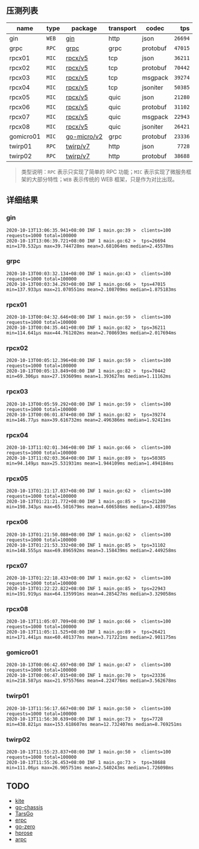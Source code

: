 ## 压测列表

| name      | type  | package                                          | transport | codec    |     tps |
| --------- | ----- | ------------------------------------------------ | --------- | -------- | ------: |
| gin       | `WEB` | [gin](https://github.com/gin-gonic/gin)          | http      | json     | `26694` |
| grpc      | `RPC` | [grpc](https://github.com/grpc/grpc-go)          | grpc      | protobuf | `47015` |
| rpcx01    | `MIC` | [rpcx/v5](https://github.com/smallnest/rpcx)     | tcp       | json     | `36211` |
| rpcx02    | `MIC` | [rpcx/v5](https://github.com/smallnest/rpcx)     | tcp       | protobuf | `70442` |
| rpcx03    | `MIC` | [rpcx/v5](https://github.com/smallnest/rpcx)     | tcp       | msgpack  | `39274` |
| rpcx04    | `MIC` | [rpcx/v5](https://github.com/smallnest/rpcx)     | tcp       | jsoniter | `50385` |
| rpcx05    | `MIC` | [rpcx/v5](https://github.com/smallnest/rpcx)     | quic      | json     | `21280` |
| rpcx06    | `MIC` | [rpcx/v5](https://github.com/smallnest/rpcx)     | quic      | protobuf | `31102` |
| rpcx07    | `MIC` | [rpcx/v5](https://github.com/smallnest/rpcx)     | quic      | msgpack  | `22943` |
| rpcx08    | `MIC` | [rpcx/v5](https://github.com/smallnest/rpcx)     | quic      | jsoniter | `26421` |
| gomicro01 | `MIC` | [go-micro/v2](https://github.com/micro/go-micro) | grpc      | protobuf | `23336` |
| twirp01   | `RPC` | [twirp/v7](https://github.com/twitchtv/twirp)    | http      | json     |  `7728` |
| twirp02   | `RPC` | [twirp/v7](https://github.com/twitchtv/twirp)    | http      | protobuf | `38688` |

> 类型说明：`RPC` 表示只实现了简单的 RPC 功能；`MIC` 表示实现了微服务框架的大部分特性；`WEB` 表示传统的 WEB 框架，只是作为对比出现。

## 详细结果

### gin

```
2020-10-13T13:06:35.941+08:00 INF 1 main.go:39 >  clients=100 requests=1000 total=100000
2020-10-13T13:06:39.721+08:00 INF 1 main.go:62 >  tps=26694 min=170.532µs max=39.744728ms mean=3.681064ms median=2.45578ms
```

### grpc

```
2020-10-13T00:03:32.134+08:00 INF 1 main.go:43 >  clients=100 requests=1000 total=100000
2020-10-13T00:03:34.293+08:00 INF 1 main.go:66 >  tps=47015 min=137.933µs max=21.070551ms mean=2.108709ms median=1.875183ms
```

### rpcx01

```
2020-10-13T00:04:32.646+08:00 INF 1 main.go:59 >  clients=100 requests=1000 total=100000
2020-10-13T00:04:35.441+08:00 INF 1 main.go:82 >  tps=36211 min=114.641µs max=44.761202ms mean=2.708693ms median=2.017694ms
```

### rpcx02

```
2020-10-13T00:05:12.396+08:00 INF 1 main.go:59 >  clients=100 requests=1000 total=100000
2020-10-13T00:05:13.849+08:00 INF 1 main.go:82 >  tps=70442 min=69.306µs max=27.193609ms mean=1.393627ms median=1.11162ms
```

### rpcx03

```
2020-10-13T00:05:59.292+08:00 INF 1 main.go:59 >  clients=100 requests=1000 total=100000
2020-10-13T00:06:01.874+08:00 INF 1 main.go:82 >  tps=39274 min=146.77µs max=39.616732ms mean=2.496386ms median=1.92411ms
```

### rpcx04

```
2020-10-13T11:02:01.346+08:00 INF 1 main.go:66 >  clients=100 requests=1000 total=100000
2020-10-13T11:02:03.364+08:00 INF 1 main.go:89 >  tps=50385 min=94.149µs max=25.531931ms mean=1.944109ms median=1.494184ms
```

### rpcx05

```
2020-10-13T01:21:17.037+08:00 INF 1 main.go:62 >  clients=100 requests=1000 total=100000
2020-10-13T01:21:21.772+08:00 INF 1 main.go:85 >  tps=21280 min=198.343µs max=65.501679ms mean=4.606586ms median=3.483975ms
```

### rpcx06

```
2020-10-13T01:21:50.088+08:00 INF 1 main.go:62 >  clients=100 requests=1000 total=100000
2020-10-13T01:21:53.332+08:00 INF 1 main.go:85 >  tps=31102 min=148.555µs max=69.896592ms mean=3.158439ms median=2.449258ms
```

### rpcx07

```
2020-10-13T01:22:18.433+08:00 INF 1 main.go:62 >  clients=100 requests=1000 total=100000
2020-10-13T01:22:22.822+08:00 INF 1 main.go:85 >  tps=22943 min=191.919µs max=64.135991ms mean=4.285427ms median=3.329058ms
```

### rpcx08

```
2020-10-13T11:05:07.709+08:00 INF 1 main.go:66 >  clients=100 requests=1000 total=100000
2020-10-13T11:05:11.525+08:00 INF 1 main.go:89 >  tps=26421 min=171.441µs max=60.401377ms mean=3.717221ms median=2.901175ms
```

### gomicro01

```
2020-10-13T00:06:42.697+08:00 INF 1 main.go:47 >  clients=100 requests=1000 total=100000
2020-10-13T00:06:47.015+08:00 INF 1 main.go:70 >  tps=23336 min=218.587µs max=21.975576ms mean=4.224776ms median=3.562678ms
```

### twirp01

```
2020-10-13T11:56:17.667+08:00 INF 1 main.go:50 >  clients=100 requests=1000 total=100000
2020-10-13T11:56:30.639+08:00 INF 1 main.go:73 >  tps=7728 min=438.821µs max=153.618607ms mean=12.732407ms median=8.769251ms
```

### twirp02

```
2020-10-13T11:55:23.837+08:00 INF 1 main.go:50 >  clients=100 requests=1000 total=100000
2020-10-13T11:55:26.453+08:00 INF 1 main.go:73 >  tps=38688 min=111.06µs max=26.905751ms mean=2.540243ms median=1.726098ms
```

## TODO

- [kite](https://github.com/koding/kite)
- [go-chassis](https://github.com/go-chassis/go-chassis)
- [TarsGo](https://github.com/TarsCloud/TarsGo)
- [erpc](https://github.com/henrylee2cn/erpc)
- [go-zero](https://github.com/tal-tech/go-zero)
- [hprose](https://github.com/hprose/hprose-golang)
- [arpc](https://github.com/lesismal/arpc)
